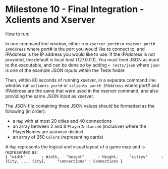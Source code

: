 # Milestone 10 - Final Integration - Xclients and Xserver  

How to run:

In one command line window, either run `xserver port#` or `xserver port# IPAddress` where port# is the port you would like to connect to, and IPAddress is the IP address you would like to use. If the IPAddress is not provided, the default is local host (127.0.0.1). You must feed JSON as input to the executable, and can be done so by adding `< Tests/json` where `json` is one of the example JSON inputs within the Tests folder.

Then, within 80 seconds of running xserver, in a separate command line window run `xclients port#` or `xclients port# IPAddress` where port# and IPAddress are the same that were used in the xserver command, and also providing the same JSON input as xserver.

The JSON file containing three JSON values should be formatted as the following (in order):  

- a `Map` with at most 20 cities and 40 connections
- an array between 2 and 8 `PlayerInstance`s (inclusive) where the PlayerNames are pairwise distinct
- an array of 250 `Color`s (representing cards)

A `Map` represents the logical and visual layout of a game map and is represented as:  
`{ "width"       : Width,  
  "height"      : Height,    
  "cities"      : [City, ..., City],    
  "connections" : Connections }`
  

